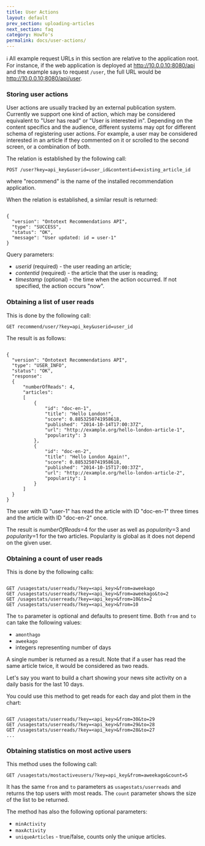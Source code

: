```yaml
---
title: User Actions
layout: default
prev_section: uploading-articles
next_section: faq
category: HowTo's
permalink: docs/user-actions/
---
```


:information_source: All example request URLs in this section are relative to the application root. For instance, if the web application is deployed at http://10.0.0.10:8080/api and the example says to request `/user`, the full URL would be http://10.0.0.10:8080/api/user.

### Storing user actions

User actions are usually tracked by an external publication system. Currently we support one kind of action, which may be considered equivalent to "User has read" or "User is interested in". Depending on the content specifics and the audience, different systems may opt for different schema of registering user actions. For example, a user may be considered interested in an article if they commented on it or scrolled to the second screen, or a combination of both.

The relation is established by the following call:

```
POST /user?key=api_key&userid=user_id&contentid=existing_article_id
```
where "recommend" is the name of the installed recommendation application.

When the relation is established, a similar result is returned:

<pre><code>
{
  "version": "Ontotext Recommendations API",
  "type": "SUCCESS",
  "status": "OK",
  "message": "User updated: id = user-1"
}
</code></pre>

Query parameters:
* *userid* (required) - the user reading an article;
* *contentid* (required) - the article that the user is reading;
* *timestamp* (optional) - the time when the action occurred. If not specified, the action occurs "now".

### Obtaining a list of user reads

This is done by the following call:

```
GET recommend/user/?key=api_key&userid=user_id

```

The result is as follows:

<pre><code>
{
  "version": "Ontotext Recommendations API",
  "type": "USER_INFO",
  "status": "OK",
  "response":
  {
      "numberOfReads": 4,
      "articles":
      [
          {
              "id": "doc-en-1",
              "title": "Hello London!",
              "score": 0.8853250741958618,
              "published": "2014-10-14T17:00:37Z",
              "url": "http://example.org/hello-london-article-1",
              "popularity": 3
          },
          {
              "id": "doc-en-2",
              "title": "Hello London Again!",
              "score": 0.8853250741958618,
              "published": "2014-10-15T17:00:37Z",
              "url": "http://example.org/hello-london-article-2",
              "popularity": 1
          }
      ]
  }
}
</code></pre>

The user with ID "user-1" has read the article with ID "doc-en-1" three times and the article with ID "doc-en-2" once.

The result is *numberOfReads*=4 for the user as well as *popularity*=3 and *popularity*=1 for the two articles. Popularity is global as it does not depend on the given user.

### Obtaining a count of user reads

This is done by the following calls:

<pre><code>
GET /usagestats/userreads/?key=&lt;api_key&gt;&amp;from=aweekago
GET /usagestats/userreads/?key=&lt;api_key&gt;&amp;from=aweekago&amp;to=2
GET /usagestats/userreads/?key=&lt;api_key&gt;&amp;from=10&amp;to=2
GET /usagestats/userreads/?key=&lt;api_key&gt;&amp;from=10
</code></pre>

The `to` parameter is optional and defaults to present time.
Both `from` and `to` can take the following values:
* `amonthago`
* `aweekago`
* integers representing number of days

A single number is returned as a result. Note that if a user has read the same article twice, it would be considered as two reads.

Let's say you want to build a chart showing your news site activity on a daily basis for the last 10 days.

You could use this method to get reads for each day and plot them in the chart:

<pre><code>
GET /usagestats/userreads/?key=&lt;api_key&gt;&amp;from=30&amp;to=29
GET /usagestats/userreads/?key=&lt;api_key&gt;&amp;from=29&amp;to=28
GET /usagestats/userreads/?key=&lt;api_key&gt;&amp;from=28&amp;to=27
...
</code></pre>


### Obtaining statistics on most active users

This method uses the following call:

```
GET /usagestats/mostactiveusers/?key=api_key&from=aweekago&count=5
```

It has the same `from` and `to` parameters as `usagestats/userreads` and returns the top users with most reads. The `count` parameter shows the size of the list to be returned.

The method has also the following optional parameters:

* `minActivity`
* `maxActivity`
* `uniqueArticles` - true/false, counts only the unique articles.
